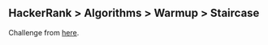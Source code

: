 ## HackerRank > Algorithms > Warmup > Staircase

Challenge from [here](https://www.hackerrank.com/challenges/staircase).

